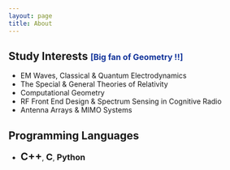 ```yaml
---
layout: page
title: About
---
```


## Study Interests <b style="color: #12349A; font-size: 16px;">[Big fan of Geometry !!]</b>

* EM Waves, Classical & Quantum Electrodynamics
* The Special & General Theories of Relativity
* Computational Geometry
* RF Front End Design & Spectrum Sensing in Cognitive Radio
* Antenna Arrays & MIMO Systems

## Programming Languages

* <b style="font-size: 20px">C++</b>, <b style="font-size: 18px">C</b>, <b style="font-size: 16px">Python</b>
